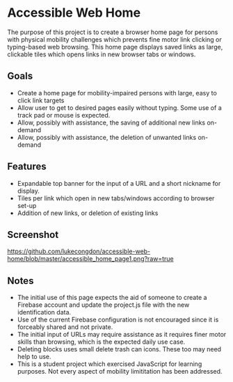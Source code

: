 # Accessible Web Home

The purpose of this project is to create a browser home page for persons with physical mobility challenges which prevents fine motor link clicking or typing-based web browsing. This home page displays saved links as large, clickable tiles which opens links in new browser tabs or windows. 

## Goals
* Create a home page for mobility-impaired persons with large, easy to click link targets
* Allow user to get to desired pages easily without typing. Some use of a track pad or mouse is expected. 
* Allow, possibly with assistance, the saving of additional new links on-demand
* Allow, possibly with assistance, the deletion of unwanted links on-demand 

## Features
* Expandable top banner for the input of a URL and a short nickname for display.
* Tiles per link which open in new tabs/windows according to browser set-up
* Addition of new links, or deletion of existing links 

## Screenshot

https://github.com/lukecongdon/accessible-web-home/blob/master/accessible_home_page1.png?raw=true

## Notes
* The initial use of this page expects the aid of someone to create a Firebase account and update the project.js file with the new identification data.
* Use of the current Firebase configuration is not encouraged since it is forceably shared and not private.
* The initial input of URLs may require assistance as it requires finer motor skills than browsing, which is the expected daily use case.
* Deleting blocks uses small delete trash can icons. These too may need help to use. 
* This is a student project which exercised JavaScript for learning purposes. Not every aspect of mobility limititation has been addressed.